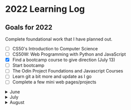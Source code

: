 # 2022 Learning Log

## Goals for 2022

Complete foundational work that I have planned out. 
- [ ] CS50's Introduction to Computer Science
- [ ] CS50W: Web Programming with Python and JavaScript
- [x] Find a bootcamp course to give direction (July 13)
- [ ] Start bootcamp
- [ ] The Odin Project Foundations and Javascript Courses
- [ ] Learn git a bit more and update as I go
- [ ] Complete a few mini web pages/projects

<details> 
  <summary> June </summary>

  So far in June of 2022 I have done a lot of research into different courses and strategies people have used to switch into SWE from all walks of life and a key factor that I have seen in these other than project work of course is foundational courses, a core course they used to begin with and then moving onto freecodecamp and working through certifications. I have updated the course_log accordingly to what I think will be beneficial for me to learn and go through and will continue to do so.

  ### _June 22_

   Re opened my old github accound and made a sort of blog/tracker for a future portfolio of my skills and the road I am taking to become a SWE. Took a while to figure out why markdown was not working but have got a barebones set up going.

  ### _June 23_

   Decided to do TOP as it will help more than programming in a real environment and I can practice basic things using Code Academy if I need to.
  
</details>

<details>
  
  <summary> July </summary>

   Over the course of my holiday I considered the difference between Coder Academy and Institute of Data hosted by UTS. I decided to go with Coder Academy for my course as from my research it has many more reviews and history in regards to SWE (Web Dev). I found it much harder to find information about the SWE course for IOD as it looks to be mostly Data Science, which I would love to try but I want to get back into SWE and creating in coding. Only caveat to that though is that it is longer by 3 months due to class length and things covered. I also chose Coder Academy as it has a 1 month placement if needed and also covers python which I would like to learn. Though the institute of Data has 5 students per teacher I believe from reviews and people I have spoken to, I believe Coder Academy covers the technology I want to use and is a good place to learn.

  I started doing The Odin Project introductions which is mostly about what is a computer.

  ### _July 14_

   Started working on Prequisites of the course in Foundations learning about how the Web works and also finally figured out and understood how Packets work and the internet works with transferring Data which is actually amazing going through different pathways each to get their locations.

  ### _July 17_

   Watched Lecture 0 of CS50, however I will be skipping using scratch as I a have some previous basic experience in programming and have TOP for coding already in practice. Once coding in a dev software starts in CS50 I will follow along and do the projects.

  ### _July 19_

   Continued work on the start of TOP and continued on the Unix lesson which I started last week however had a permissions error on my mac. After some troubleshooting and "repair" of terminal permissions I think my issue was actually a typo in the terminal code.

  ### _July 20_

   Continuing to work on TOP Unix lesson as I complete it during work and travel time. My manager suggested a data analyst role for me from the contact centre which has me questioning what I should do next as I can learn quickly if that is my main focus so I might try to apply to it for now and see how it goes.

  ### _July 21_ 

  I am nearing the end of the Unix lesson and feel like I have learned a lot, understanding a bit of the CLI in how to manage (move, delete, copy, etc) files/directories.

   In todays lesson I am learning about pipes to create outputs from multiple commands without making an intermediary file. My answers in the lessons so far have either been close to the answer or I misread the question so although I missed some I feel more confident than I do before. Watched Part of CS50 Week 1 and could not finish it because I was too tired.

  ### _July 22_

   Continued watching CS50 Week 1 but still unfinished, will continue and finish tomorrow
  
  ### _July 23_

   I am now 25% through the foundations part of The Odin Project and set up Git/nearly done with basics and completed basic prerequisites. My next step is to get into HTML Foundations and go from there. I still have not finished Week 1 lecture of CS50 but will try again tomorrow when we return home.
  
  ### _July 25_
  
  Monday is the day Week 1 of CS50 was finished, and I have also had trouble with making the SSH key as I made one with TOP already a few days ago. I am not sure what happened to the old one so I have asked TOP discord and am now waiting for a reply as I don't want to mess things up yet and mess around too much.
  
  ### _July 26_ 
  
  So with my SSH issue it's fine it just wrote over my previous one and I will probably look into this more at a later time as I am still unsure how exactly SSH keys work with different keys, accounts and access after researching them. I watched CS50 Lecture 2 today and realised I have not completed Problem set 1 from the previous.
  
  For TOP I have actually started the HTML foundations section and am starting to do basic HTML, no issues so far.
  
  ### _July 27_
  
  I am now working on problem set 1 and am able to print out the # but it all comes out as a line of whatever is inputted and repeats. I am having trouble making it so that it appears as a pyramid type shape. Still trying to troubleshoot this and have to do week 2 problems/lab as well after this.
  
</details>

<details>
  
  <summary> August </summary>
  
  ### _August 1_
  
  After this past month I have realised after covering some general basics that it might be easier and more beneficial to focus more on one language as if I eventually do decide to get into data analysis/science and machine learning which are all interesting topics I might as well start with Python and see where I go from there.
  
  The reason I am choosing Python is because as a language it will be easier to learn and faster to learn with less syntax and code overall but still being versatile and having many different uses. I am still going to go through with CS50 however am putting The Odin Project on hold as I travel down basics and fundamentals of Python then following along in projects from FreeCodeCamp and getting into making my own projects right after.
